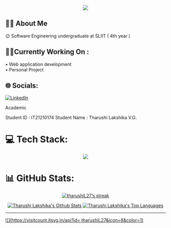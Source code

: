 <p align="center">
 <a href="https://github.com/tharushiL27">
  <img src="https://github.githubassets.com/images/modules/site/home-campaign/astrocat.png?width=400&format=webpll"/>
 </a>
</p>


## 🙋‍♂ About Me

😉 Software Engineering undergraduate  at SLIIT  ( 4th year ) <br>

## 🧑‍💻Currently Working On : 

• Web application development<br/>
• Personal Project<br/>

## 🌐 Socials:
 [![LinkedIn](https://img.shields.io/badge/LinkedIn-%230077B5.svg?logo=linkedin&logoColor=white)]( https://www.linkedin.com/in/tharushi-lakshika-a13674215/)</br>          

<p align="center">


Academic

Student ID : IT21210174
Student Name : Tharushi Lakshika V.G.

</p>

# 💻 Tech Stack:
<p align="center">
  <a href="">
    <img src="https://skillicons.dev/icons?i=c,cpp,html,css,js,java,mysql,mongodb,express,react,nodejs,nextjs,nestjs,ts,angular,spring,tailwind,bootstrap,firebase,kotlin,androidstudio,figma,git,postgres,postman,vscode,webstorm,idea," />
  </a>
</p>



# 📊 GitHub Stats:
<p align="center">
  <p align="center">
    <a href="https://github.com/tharushiL27/github-readme-streak-stats">
        <img title="🔥 Get streak stats for your profile at git.io/streak-stats" alt=" tharushiL27’s streak" src="https://github-readme-streak-stats.herokuapp.com/?user= tharushiL27&theme=black-ice&hide_border=true&stroke=0000&background=000000"/>
    </a>
  </p>
</p>
<p align="center">
  <p align="center">
      <a href="https://github.com/ tharushiL27/github-readme-stats"><img alt="Tharushi Lakshika's Github Stats" src="https://github-readme-stats.vercel.app/api?username= tharushiL27&theme=react&hide_border=true&bg_color=000000&include_all_commits=false&count_private=false" /></a>
  <a href="https://github.com/ tharushiL27/github-readme-stats"><img alt="Tharushi Lakshika's Top Languages" src="https://github-readme-stats.vercel.app/api/top-langs/?username= tharushiL27&theme=react&hide_border=true&bg_color=000000&include_all_commits=true&count_private=true&layout=compact" /></a>
  </p>
</p>

---
[![](https://visitcount.itsvg.in/api?id= tharushiL27&icon=8&color=1)](https://visitcount.itsvg.in)


